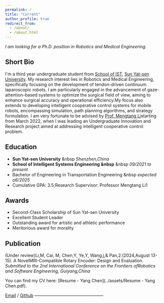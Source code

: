 ```yaml
---
permalink: /
title: "Current"
author_profile: true
redirect_from: 
  - /about/
  - /about.html
---
```

*I am looking for a Ph.D. position in Robotics and Medical Engineering.*
## Short Bio

I'm a third year undergraduate student from [School of IST](https://ise.sysu.edu.cn/), [Sun Yat-sen University](https://www.sysu.edu.cn/sysuen/). My research interest lies in Robotics and Medical Engineering, specifically focusing on the development of tendon-driven continuum laparoscopic robots. I am particularly engaged in the advancement of gaze-attention-based systems to optimize the surgical field of view, aiming to enhance surgical accuracy and operational efficiency.My focus also extends to developing intelligent cooperative control systems for mobile robots, encompassing simulation, path planning algorithms, and strategy formulation.
I am very fortunate to be advised by [Prof. Mengtang Li](https://ise.sysu.edu.cn/teacher/zljs/1381711.htm)starting from March 2022, when I was leading an Undergraduate Innovation and Research project aimed at addressing  intelligent cooperative control problem. 

## Education
- **Sun Yat-sen University** &nbsp *Shenzhen,China*
- **School of Intelligent Systems Engineering &nbsp** &nbsp *09/2021 to present*
- Bachelor of Engineering in Transportation Engineering &nbsp *expected o6/2025*
- Cumulative GPA: 3.5;Research Supervisor: Professor Mengtang Li1
  
## Awards
- Second-Class Scholarship of Sun Yat-sen University 
- Excellent Student Leader 
- Outstanding award for artistic and athletic performance 
- Meritorious award for morality

## Publication
(Under review)Li,M, Cai, M, Chen,Y, Ye,Y, Wang,j,& Pan,2.(2024,August 13-15). A NovelMRI-Compatible Rotary Encoder: Design and Evaluation.
  *Submitted to the 2nd International Conference on the Frontiers ofRobotics and Software Engineering, Guiyang,China*


You can find my CV here: [Resume - Yang Chen](../assets/Resume - Yang Chen.pdf).

[Email](cheny2287@mail2.sysu.edu.cn) / [Github](https://github.com/Chenyang0124)
————————————————
